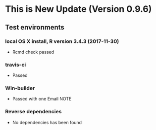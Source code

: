 # This is New Update (Version 0.9.6)
## Test environments

### local OS X install, R version 3.4.3 (2017-11-30)
* Rcmd check passed 

### travis-ci 
* Passed

### Win-builder
* Passed with one Email NOTE


### Reverse dependencies
* No dependencies has been found






